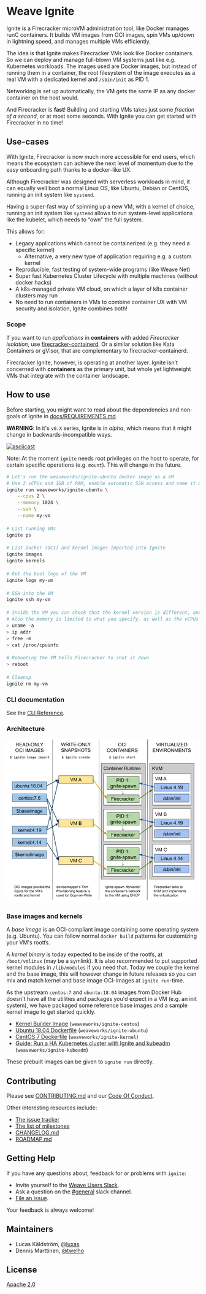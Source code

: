 # Weave Ignite

Ignite is a Firecracker microVM administration tool, like Docker manages
runC containers.
It builds VM images from OCI images, spin VMs up/down in lightning speed,
and manages multiple VMs efficiently.

The idea is that Ignite makes Firecracker VMs look like Docker containers.
So we can deploy and manage full-blown VM systems just like e.g. Kubernetes workloads.
The images used are Docker images, but instead of running them in a container, the root
filesystem of the image executes as a real VM with a dedicated kernel and `/sbin/init` as
PID 1.

Networking is set up automatically, the VM gets the same IP as any docker
container on the host would.

And Firecracker is **fast**! Building and starting VMs takes just some _fraction of a second_, or
at most some seconds. With Ignite you can get started with Firecracker in no time!

## Use-cases

With Ignite, Firecracker is now much more accessible for end users, which means the ecosystem
can achieve the next level of momentum due to the easy onboarding path thanks to a docker-like UX.

Although Firecracker was designed with serverless workloads in mind, it can equally well boot a
normal Linux OS, like Ubuntu, Debian or CentOS, running an init system like `systemd`.

Having a super-fast way of spinning up a new VM, with a kernel of choice, running an init system
like `systemd` allows to run system-level applications like the kubelet, which needs to “own” the full system.

This allows for:
* Legacy applications which cannot be containerized (e.g. they need a specific kernel)
  * Alternative, a very new type of application requiring e.g. a custom kernel
* Reproducible, fast testing of system-wide programs (like Weave Net)
* Super fast Kubernetes Cluster Lifecycle with multiple machines (without docker hacks)
* A k8s-managed private VM cloud, on which a layer of k8s container clusters may run
* No need to run containers in VMs to combine container UX with VM security and isolation, Ignite combines both!

### Scope

If you want to run _applications_ in **containers** with added _Firecracker isolation_, use
[firecracker-containerd](https://github.com/firecracker-microvm/firecracker-containerd).
Or a similar solution like Kata Containers or gVisor, that are complementary to firecracker-containerd.

Firecracker Ignite, however, is operating at another layer. Ignite isn’t concerned with **containers**
as the primary unit, but whole yet lightweight VMs that integrate with the container landscape.

## How to use

Before starting, you might want to read about the dependencies and non-goals of Ignite in [docs/REQUIREMENTS.md](docs/REQUIREMENTS.md).

**WARNING**: In it's `v0.X` series, Ignite is in _alpha_, which means that it might change in backwards-incompatible ways.

[![asciicast](https://asciinema.org/a/252221.svg)](https://asciinema.org/a/252221)

Note: At the moment `ignite` needs root privileges on the host to operate,
for certain specific operations (e.g. `mount`). This will change in the future.

```bash
# Let's run the weaveworks/ignite-ubuntu docker image as a VM
# Use 2 vCPUs and 1GB of RAM, enable automatic SSH access and name it my-vm
ignite run weaveworks/ignite-ubuntu \
    --cpus 2 \
    --memory 1024 \
    --ssh \
    --name my-vm

# List running VMs
ignite ps

# List Docker (OCI) and kernel images imported into Ignite
ignite images
ignite kernels

# Get the boot logs of the VM
ignite logs my-vm

# SSH into the VM
ignite ssh my-vm

# Inside the VM you can check that the kernel version is different, and the IP address came from the Docker bridge
# Also the memory is limited to what you specify, as well as the vCPUs
> uname -a
> ip addr
> free -m
> cat /proc/cpuinfo

# Rebooting the VM tells Firecracker to shut it down
> reboot

# Cleanup
ignite rm my-vm
```

### CLI documentation

See the [CLI Reference](docs/cli/ignite.md).

### Architecture

![docs/architecture.png](docs/architecture.png)

### Base images and kernels

A _base image_ is an OCI-compliant image containing some operating system (e.g. Ubuntu).
You can follow normal `docker build` patterns for customizing your VM's rootfs.

A _kernel binary_ is today expected to be inside of the rootfs, at `/boot/vmlinux` (may
be a symlink). It is also recommended to put supported kernel modules in `/lib/modules`
if you need that. Today we couple the kernel and the base image, this will however change
in future releases so you can mix and match kernel and base image OCI-images at `ignite run`-time.

As the upstream `centos:7` and `ubuntu:18.04` images from Docker Hub doesn't
have all the utilities and packages you'd expect in a VM (e.g. an init system), we have packaged some
reference base images and a sample kernel image to get started quickly.

 - [Kernel Builder Image](images/kernel/Dockerfile) (`weaveworks/ignite-centos`)
 - [Ubuntu 18.04 Dockerfile](images/ubuntu/Dockerfile) (`weaveworks/ignite-ubuntu`)
 - [CentOS 7 Dockerfile](images/ubuntu/Dockerfile) (`weaveworks/ignite-kernel`)
 - [Guide: Run a HA Kubernetes cluster with Ignite and kubeadm](images/kubeadm) (`weaveworks/ignite-kubeadm`)

These prebuilt images can be given to `ignite run` directly.

## Contributing

Please see [CONTRIBUTING.md](CONTRIBUTING.md) and our [Code Of Conduct](CODE_OF_CONDUCT.md).

Other interesting resources include:
 - [The issue tracker](https://github.com/weaveworks/ignite/issues)
 - [The list of milestones](https://github.com/weaveworks/ignite/milestones)
 - [CHANGELOG.md](CHANGELOG.md)
 - [ROADMAP.md](ROADMAP.md)

## Getting Help

If you have any questions about, feedback for or problems with `ignite`:

- Invite yourself to the <a href="https://slack.weave.works/" target="_blank">Weave Users Slack</a>.
- Ask a question on the [#general](https://weave-community.slack.com/messages/general/) slack channel.
- [File an issue](https://github.com/weaveworks/ignite/issues/new).

Your feedback is always welcome!

## Maintainers

- Lucas Käldström, [@luxas](https://github.com/luxas)
- Dennis Marttinen, [@twelho](https://github.com/twelho)

## License

[Apache 2.0](LICENSE)

